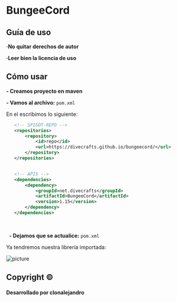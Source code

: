 # BungeeCord
## Guía de uso

**·No quitar derechos de autor**

**·Leer bien la licencia de uso**


## Cómo usar
**- Creamos proyecto en maven**

**- Vamos al archivo:** `pom.xml`

En el escribimos lo siguiente:

 ```xml
    <!-- SPIGOT-REPO -->
    <repositories>
        <repository>
            <id>repo</id>
            <url>https://divecrafts.github.io/bungeecord/</url>
        </repository>
    </repositories>


    <!-- APIS -->
    <dependencies>
        <dependency>
            <groupId>net.divecrafts</groupId>
            <artifactId>BungeeCord</artifactId>
            <version>1.15</version>
        </dependency>
    </dependencies>
 ```

<br>

  
**- Dejamos que se actualice:** `pom.xml`

Ya tendremos nuestra librería importada:
 
 
![picture](https://i.imgur.com/1mIWzya.png)


## Copyright ©
#### Desarrollado por clonalejandro



    

